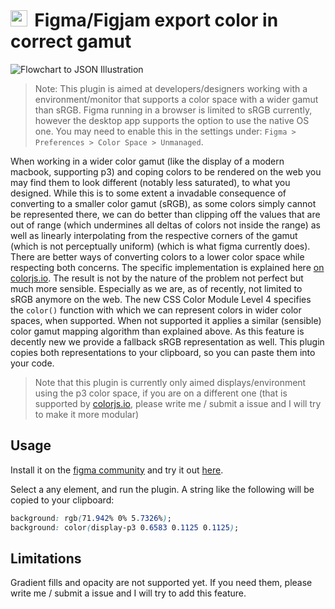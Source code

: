 <h1> <img src="pics/icon.png" style="display: inline-block; height: .95em; margin-right: 5px; margin-bottom: -5px"/> Figma/Figjam export color in correct gamut</h1>

![Flowchart to JSON Illustration](pics/header.png)

> Note: This plugin is aimed at developers/designers working with a environment/monitor that supports a color space with a wider gamut than sRGB. Figma running in a browser is limited to sRGB currently, however the desktop app supports the option to use the native OS one. You may need to enable this in the settings under: `Figma > Preferences > Color Space > Unmanaged`.

When working in a wider color gamut (like the display of a modern macbook, supporting p3) and coping colors to be rendered on the web you may find them to look different (notably less saturated), to what you designed. While this is to some extent a invadable consequence of converting to a smaller color gamut (sRGB), as some colors simply cannot be represented there, we can do better than clipping off the values that are out of range (which undermines all deltas of colors not inside the range) as well as linearly interpolating from the respective corners of the gamut (which is not perceptually uniform) (which is what figma currently does). There are better ways of converting colors to a lower color space while respecting both concerns. The specific implementation is explained here [on colorjs.io](https://colorjs.io/docs/gamut-mapping.html). The result is not by the nature of the problem not perfect but much more sensible. Especially as we are, as of recently, not limited to sRGB anymore on the web. The new CSS Color Module Level 4 specifies the `color()` function with which we can represent colors in wider color spaces, when supported. When not supported it applies a similar (sensible) color gamut mapping algorithm than explained above. As this feature is decently new we provide a fallback sRGB representation as well. This plugin copies both representations to your clipboard, so you can paste them into your code.

> Note that this plugin is currently only aimed displays/environment using the p3 color space, if you are on a different one (that is supported by [colorjs.io](https://colorjs.io/docs/spaces.html), please write me / submit a issue and I will try to make it more modular)

## Usage

Install it on the [figma community](https://www.figma.com/community/plugins) and try it out [here](https://www.figma.com/file/mxk7FRei6FQsQsLk23W94q/Color-gamut-playground?type=design&node-id=0%3A1&mode=design&t=jKFMrKU2e6eQf7YB-1). 

Select a any element, and run the plugin. A string like the following will be copied to your clipboard:

```css
background: rgb(71.942% 0% 5.7326%);
background: color(display-p3 0.6583 0.1125 0.1125);
```

## Limitations

Gradient fills and opacity are not supported yet. If you need them, please write me / submit a issue and I will try to add this feature.
